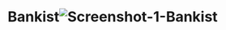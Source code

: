 # Bankist![Screenshot-1-Bankist](https://github.com/Harmanjot26/Bankist/assets/139163281/5e27185a-8e8b-4a9e-bf34-180a2deae1ff)

